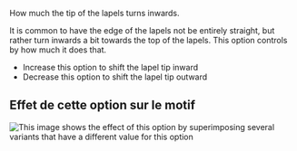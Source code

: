 How much the tip of the lapels turns inwards.

It is common to have the edge of the lapels not be entirely straight, but rather turn inwards a bit towards the top of the lapels. This option controls by how much it does that.

- Increase this option to shift the lapel tip inward
- Decrease this option to shift the lapel tip outward

## Effet de cette option sur le motif

![This image shows the effect of this option by superimposing several variants that have a different value for this option](jaeger_lapelreduction_sample.svg "Effect of this option on the pattern")
